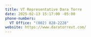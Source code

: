 ```yaml
---
title: VT Representative Dara Torre
date: 2025-02-13 15:17:00 -05:00
phone-numbers:
  VT Office: "(802) 828-2228"
website: https://www.daratorrevt.com/
---
```


